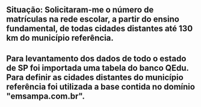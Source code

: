 ## Situação: Solicitaram-me o número de matrículas na rede escolar, a partir do ensino fundamental, de todas cidades distantes até 130 km do município referência.
## Para levantamento dos dados de todo o estado de SP foi importada uma tabela do banco QEdu. Para definir as cidades distantes do município referência foi utilizada a base contida no domínio "emsampa.com.br".

